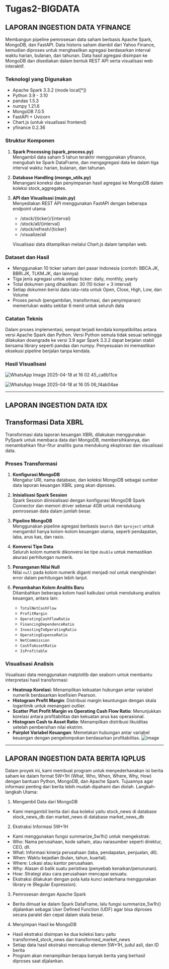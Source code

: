 # Tugas2-BIGDATA

LAPORAN INGESTION DATA YFINANCE
---
Membangun pipeline pemrosesan data saham berbasis Apache Spark, MongoDB, dan FastAPI. Data historis saham diambil dari Yahoo Finance, kemudian diproses untuk menghasilkan agregasi berdasarkan interval waktu harian, bulanan, dan tahunan. Data hasil agregasi disimpan ke MongoDB dan disediakan dalam bentuk REST API serta visualisasi web interaktif.

### Teknologi yang Digunakan

- Apache Spark 3.3.2 (mode local[*])
- Python 3.9 - 3.10
- pandas 1.5.3
- numpy 1.21.6
- MongoDB 7.0.5
- FastAPI + Uvicorn
- Chart.js (untuk visualisasi frontend)
- yfinance 0.2.36

### Struktur Komponen

1. **Spark Processing (spark_process.py)**  
   Mengambil data saham 5 tahun terakhir menggunakan yfinance, mengubah ke Spark DataFrame, dan mengagregasi data ke dalam tiga interval waktu: harian, bulanan, dan tahunan.

2. **Database Handling (mongo_utils.py)**  
   Menangani koneksi dan penyimpanan hasil agregasi ke MongoDB dalam koleksi stock_aggregates.

3. **API dan Visualisasi (main.py)**  
   Menyediakan REST API menggunakan FastAPI dengan beberapa endpoint utama:
   - /stock/{ticker}/{interval}
   - /stock/all/{interval}
   - /stock/refresh/{ticker}
   - /visualize/all

   Visualisasi data ditampilkan melalui Chart.js dalam tampilan web.

### Dataset dan Hasil

- Menggunakan 10 ticker saham dari pasar Indonesia (contoh: BBCA.JK, BBRI.JK, TLKM.JK, dan lainnya)
- Tiga jenis agregasi untuk setiap ticker: daily, monthly, yearly
- Total dokumen yang dihasilkan: 30 (10 ticker × 3 interval)
- Setiap dokumen berisi data rata-rata untuk Open, Close, High, Low, dan Volume
- Proses penuh (pengambilan, transformasi, dan penyimpanan) memerlukan waktu sekitar 6 menit untuk seluruh data

### Catatan Teknis
Dalam proses implementasi, sempat terjadi kendala kompatibilitas antara versi Apache Spark dan Python. Versi Python semula tidak sesuai sehingga dilakukan downgrade ke versi 3.9 agar Spark 3.3.2 dapat berjalan stabil bersama library seperti pandas dan numpy. Penyesuaian ini memastikan eksekusi pipeline berjalan tanpa kendala.

### Hasil Visualisasi
![WhatsApp Image 2025-04-18 at 16 02 45_ca6b11ce](https://github.com/user-attachments/assets/17eb7ac0-08c9-4576-9820-33a9f0377496)

![WhatsApp Image 2025-04-18 at 16 05 06_f4ab04ae](https://github.com/user-attachments/assets/7115f55a-adbf-495e-8554-746deb32bad6)

---

LAPORAN INGESTION DATA IDX
---
## Transformasi Data XBRL
Transformasi data laporan keuangan XBRL dilakukan menggunakan PySpark untuk membaca data dari MongoDB, membersihkannya, dan menambahkan fitur-fitur analitis guna mendukung eksplorasi dan visualisasi data.

### Proses Transformasi

1. **Konfigurasi MongoDB**  
   Mengatur URI, nama database, dan koleksi MongoDB sebagai sumber data laporan keuangan XBRL yang akan diproses.

2. **Inisialisasi Spark Session**  
   Spark Session diinisialisasi dengan konfigurasi MongoDB Spark Connector dan memori driver sebesar 4GB untuk mendukung pemrosesan data dalam jumlah besar.

3. **Pipeline MongoDB**  
   Menggunakan pipeline agregasi berbasis `$match` dan `$project` untuk mengambil hanya kolom-kolom keuangan utama, seperti pendapatan, laba, arus kas, dan rasio.

4. **Konversi Tipe Data**  
   Seluruh kolom numerik dikonversi ke tipe `double` untuk memastikan akurasi perhitungan numerik.

5. **Penanganan Nilai Null**  
   Nilai `null` pada kolom numerik diganti menjadi nol untuk menghindari error dalam perhitungan lebih lanjut.

6. **Penambahan Kolom Analitis Baru**  
   Ditambahkan beberapa kolom hasil kalkulasi untuk mendukung analisis keuangan, antara lain:
   - `TotalNetCashFlow`
   - `ProfitMargin`
   - `OperatingCashFlowRatio`
   - `FinancingDependenceRatio`
   - `InvestingToOperatingRatio`
   - `OperatingExpenseRatio`
   - `NetCommission`
   - `CashToAssetRatio`
   - `IsProfitable`

### Visualisasi Analisis
Vsualisasi data menggunakan matplotlib dan seaborn untuk membantu interpretasi hasil transformasi:

- **Heatmap Korelasi**: Menampilkan kekuatan hubungan antar variabel numerik berdasarkan koefisien Pearson.
- **Histogram Profit Margin**: Distribusi margin keuntungan dengan skala logaritmik untuk menangani outlier.
- **Scatter Plot Profit Margin vs Operating Cash Flow Ratio**: Menunjukkan korelasi antara profitabilitas dan kekuatan arus kas operasional.
- **Histogram Cash to Asset Ratio**: Menampilkan distribusi likuiditas setelah pembersihan nilai ekstrim.
- **Pairplot Variabel Keuangan**: Memetakan hubungan antar variabel keuangan dengan pengelompokan berdasarkan profitabilitas.
  ![image](https://github.com/user-attachments/assets/f7bf0e18-c3f5-4b83-b04e-846a8dd85271)


---

LAPORAN INGESTION DATA BERITA IQPLUS
---
Dalam proyek ini, kami membuat program untuk menyederhanakan isi berita saham ke dalam format 5W+1H (What, Who, When, Where, Why, How) dengan bantuan Python, MongoDB, dan Apache Spark. Tujuannya agar informasi penting dari berita lebih mudah dipahami dan diolah. Langkah-langkah Utama:

1. Mengambil Data dari MongoDB
- Kami mengambil berita dari dua koleksi yaitu stock_news di database stock_news_db dan market_news di database market_news_db
  
2. Ekstraksi Informasi 5W+1H
- Kami menggunakan fungsi summarize_5w1h() untuk mengekstrak:
- Who: Nama perusahaan, kode saham, atau narasumber seperti direktur, CEO, dll.
- What: Informasi kinerja perusahaan (laba, pendapatan, penjualan, dll).
- When: Waktu kejadian (bulan, tahun, kuartal).
- Where: Lokasi atau kantor perusahaan.
- Why: Alasan di balik suatu peristiwa (penyebab kenaikan/penurunan).
- How: Strategi atau cara perusahaan mencapai sesuatu.
- Ekstraksi dilakukan dengan pola kata kunci sederhana menggunakan library re (Regular Expression).

3. Pemrosesan dengan Apache Spark
- Berita dimuat ke dalam Spark DataFrame, lalu fungsi summarize_5w1h() dijalankan sebagai User Defined Function (UDF) agar bisa diproses secara paralel dan cepat dalam skala besar.
  
4. Menyimpan Hasil ke MongoDB
- Hasil ekstraksi disimpan ke dua koleksi baru yaitu transformed_stock_news dan transformed_market_news
- Setiap data hasil ekstraksi mencakup elemen 5W+1H, judul asli, dan ID berita
- Program akan menampilkan berapa banyak berita yang berhasil diproses saat dijalankan.
